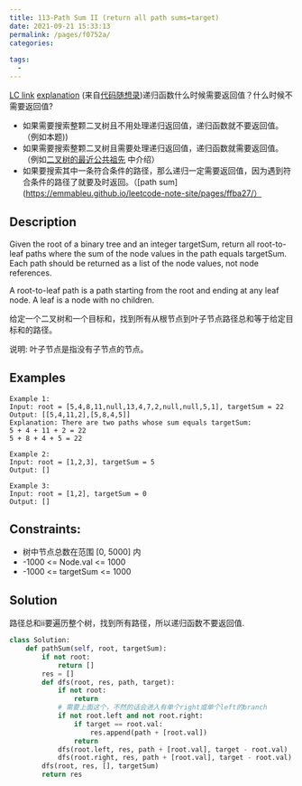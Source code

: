 ```yaml
---
title: 113-Path Sum II (return all path sums=target)
date: 2021-09-21 15:33:13
permalink: /pages/f0752a/
categories:
  
tags:
  - 
---
```

[LC link](https://leetcode.com/problems/path-sum-ii/)
[explanation](https://programmercarl.com/0112.%E8%B7%AF%E5%BE%84%E6%80%BB%E5%92%8C.html#%E8%BF%AD%E4%BB%A3)
(来自[代码随想录](https://programmercarl.com/0112.%E8%B7%AF%E5%BE%84%E6%80%BB%E5%92%8C.html#%E9%80%92%E5%BD%92))递归函数什么时候需要返回值？什么时候不需要返回值?
- 如果需要搜索整颗二叉树且不用处理递归返回值，递归函数就不要返回值。（例如本题))
- 如果需要搜索整颗二叉树且需要处理递归返回值，递归函数就需要返回值。 （例如[二叉树的最近公共祖先](https://emmableu.github.io/leetcode-note-site/pages/leetcode236) 中介绍）
- 如果要搜索其中一条符合条件的路径，那么递归一定需要返回值，因为遇到符合条件的路径了就要及时返回。（[path sum](https://emmableu.github.io/leetcode-note-site/pages/ffba27/）

## Description
Given the root of a binary tree and an integer targetSum, return all root-to-leaf paths where the sum of the node values in the path equals targetSum. Each path should be returned as a list of the node values, not node references.

A root-to-leaf path is a path starting from the root and ending at any leaf node. A leaf is a node with no children.

给定一个二叉树和一个目标和，找到所有从根节点到叶子节点路径总和等于给定目标和的路径。

说明: 叶子节点是指没有子节点的节点。

## Examples
```
Example 1:
Input: root = [5,4,8,11,null,13,4,7,2,null,null,5,1], targetSum = 22
Output: [[5,4,11,2],[5,8,4,5]]
Explanation: There are two paths whose sum equals targetSum:
5 + 4 + 11 + 2 = 22
5 + 8 + 4 + 5 = 22

Example 2:
Input: root = [1,2,3], targetSum = 5
Output: []

Example 3:
Input: root = [1,2], targetSum = 0
Output: []
```
## Constraints:
- 树中节点总数在范围 [0, 5000] 内
- -1000 <= Node.val <= 1000
- -1000 <= targetSum <= 1000

## Solution
路径总和ii要遍历整个树，找到所有路径，所以递归函数不要返回值.
```python
class Solution:
    def pathSum(self, root, targetSum):
        if not root:
            return []
        res = []
        def dfs(root, res, path, target):
            if not root:
                return 
            # 需要上面这个，不然的话会进入有单个right或单个left的branch
            if not root.left and not root.right:
                if target == root.val:
                    res.append(path + [root.val])
                return
            dfs(root.left, res, path + [root.val], target - root.val)
            dfs(root.right, res, path + [root.val], target - root.val)
        dfs(root, res, [], targetSum)
        return res
```
